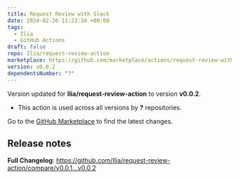 ```yaml
---
title: Request Review with Slack
date: 2024-02-26 11:23:34 +00:00
tags:
  - Ilia
  - GitHub Actions
draft: false
repo: Ilia/request-review-action
marketplace: https://github.com/marketplace/actions/request-review-with-slack
version: v0.0.2
dependentsNumber: "?"
---
```



Version updated for **Ilia/request-review-action** to version **v0.0.2**.
- This action is used across all versions by **?** repositories.

Go to the [GitHub Marketplace](https://github.com/marketplace/actions/request-review-with-slack) to find the latest changes.

## Release notes

**Full Changelog**: https://github.com/Ilia/request-review-action/compare/v0.0.1...v0.0.2
